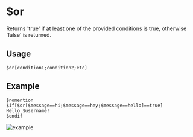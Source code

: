 # $or
Returns 'true' if at least one of the provided conditions is true, otherwise 'false' is returned.

## Usage
```
$or[condition1;condition2;etc]
```

## Example
```
$nomention
$if[$or[$message==hi;$message==hey;$message==hello]==true]
Hello $username!
$endif
```

![example](https://user-images.githubusercontent.com/69215413/128616191-44fad868-fdd2-460b-8c32-89e92f32cc7a.png)
